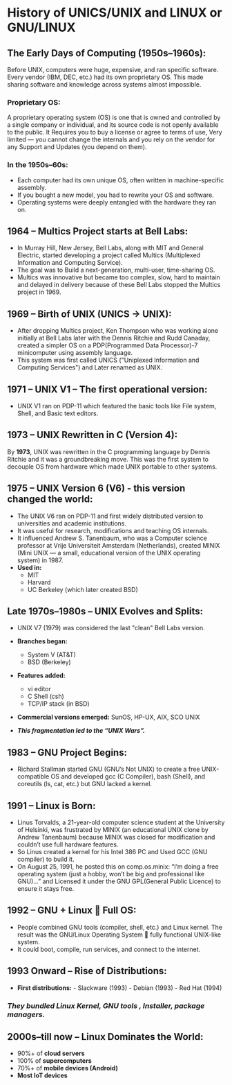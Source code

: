 # History of UNICS/UNIX and LINUX or GNU/LINUX
## The Early Days of Computing (1950s–1960s):
Before UNIX, computers were huge, expensive, and ran specific software. Every vendor (IBM, DEC, etc.) had its own proprietary OS. This made sharing software and knowledge across systems almost impossible.
### Proprietary OS:
A proprietary operating system (OS) is one that is owned and controlled by a single company or individual, and its source code is not openly available to the public. It Requires you to buy a license or agree to terms of use, Very limited — you cannot change the internals and you rely on the vendor for any Support and Updates (you depend on them).

### In the 1950s–60s:
- Each computer had its own unique OS, often written in machine-specific assembly.
- If you bought a new model, you had to rewrite your OS and software.
- Operating systems were deeply entangled with the hardware they ran on.

## 1964 – Multics Project starts at Bell Labs:
  - In Murray Hill, New Jersey, Bell Labs, along with MIT and General Electric, started developing a project called Multics (Multiplexed Information and Computing Service).
  - The goal was to Build a next-generation, multi-user, time-sharing OS.
  - Multics was innovative but became too complex, slow, hard to maintain and delayed in delivery because of these Bell Labs stopped the Multics project in 1969.

## 1969 – Birth of UNIX (UNICS → UNIX):
- After dropping Multics project, Ken Thompson who was working alone initially at Bell Labs later with the Dennis Ritchie and Rudd Canaday, created a simpler OS on a PDP(Programmed Data Processor)-7 minicomputer using assembly language.
- This system was first called UNICS ("Uniplexed Information and Computing Services") and Later renamed as UNIX.

## 1971 – UNIX V1 – The first operational version:
- UNIX V1 ran on PDP-11 which featured the basic tools like File system, Shell, and Basic text editors.
## 1973 – UNIX Rewritten in C (Version 4):
By **1973**, UNIX was rewritten in the C programming language by Dennis Ritchie and it was a groundbreaking move. This was the first system to decouple OS from hardware which made UNIX portable to other systems.
## 1975 – UNIX Version 6 (V6) - this version changed the world:
- The UNIX V6 ran on PDP-11 and first widely distributed version to universities and academic institutions.
- It was useful for research, modifications and teaching OS internals.
- It influenced Andrew S. Tanenbaum, who was a Computer science professor at Vrije Universiteit Amsterdam (Netherlands), created MINIX (Mini UNIX — a small, educational version of the UNIX operating system) in 1987.
- **Used in:**
    - MIT
    - Harvard
    - UC Berkeley (which later created BSD)

## Late 1970s–1980s – UNIX Evolves and Splits:
- UNIX V7 (1979) was considered the last "clean" Bell Labs version.
- **Branches began:**
     - System V (AT&T)
     - BSD (Berkeley)
- **Features added:**
     - vi editor
     - C Shell (csh)
     - TCP/IP stack (in BSD)
- **Commercial versions emerged:** SunOS, HP-UX, AIX, SCO UNIX

- ***This fragmentation led to the “UNIX Wars”.***



## 1983 – GNU Project Begins:
- Richard Stallman started GNU (GNU’s Not UNIX) to create a free UNIX-compatible OS and developed gcc (C Compiler), bash (Shell), and coreutils (ls, cat, etc.) but GNU lacked a kernel.

## 1991 – Linux is Born:
- Linus Torvalds, a 21-year-old computer science student at the University of Helsinki, was frustrated by MINIX (an educational UNIX clone by Andrew Tanenbaum) because MINIX was closed for modification and couldn’t use full hardware features.
- So Linus created a kernel for his Intel 386 PC and Used GCC (GNU compiler) to build it.
- On August 25, 1991, he posted this on comp.os.minix:
 “I’m doing a free operating system (just a hobby, won’t be big and professional like GNU)…”  and Licensed it under the GNU GPL(General Public Licence) to ensure it stays free.

## 1992 – GNU + Linux  Full OS:
- People combined GNU tools (compiler, shell, etc.) and Linux kernel. The result was the GNU/Linux Operating System  fully functional UNIX-like system.
- It could boot, compile, run services, and connect to the internet. 

## 1993 Onward – Rise of Distributions:
- **First distributions:**
        - Slackware (1993)
        - Debian (1993)
        - Red Hat (1994)
 ### ***They bundled Linux Kernel, GNU tools , Installer, package managers.*** ###
  
## 2000s–till now – Linux Dominates the World:
- 90%+ of **cloud servers**
- 100% of **supercomputers**
- 70%+ of **mobile devices (Android)**
- **Most IoT devices**

